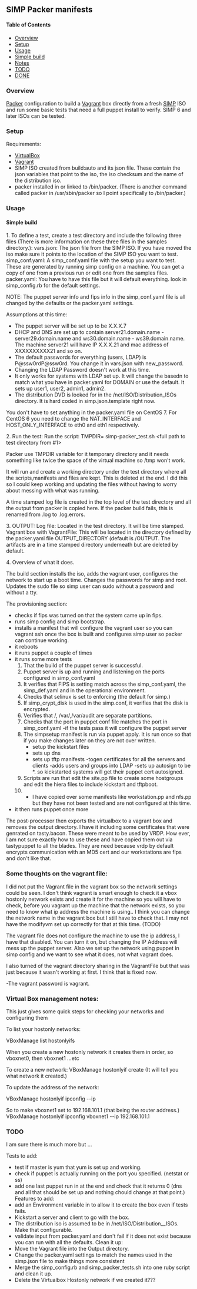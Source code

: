## SIMP Packer manifests

#### Table of Contents

* [Overview](#overview)
* [Setup](#setup)
* [Usage](#usage)
* [Simple build](#simple-build)
* [Notes](#notes)
* [TODO](#todo)
* [DONE](#done)

### Overview

[Packer](https://packer.io) configuration to build a [Vagrant](https://www.vagrantup.com/) box directly from a fresh [SIMP](https://github.com/NationalSecurityAgency/SIMP) ISO and run some basic tests that need a full puppet install to verify.   SIMP 6 and later ISOs can be tested.

### Setup

Requirements:
  - [VirtualBox](https://www.virtualbox.org/wiki/Downloads)
  - [Vagrant](https://www.vagrantup.com/downloads.html)
  - SIMP ISO created from build:auto and its json file.
    These contain the json variables that point to the iso,
    the iso checksum and the name of the distribution iso.
  - packer installed in or linked to /bin/packer. (There is
    another command called packer in /usr/sbin/packer so I
    point specifically to /bin/packer.)

### Usage
#### Simple build
1\. To define a test, create a test directory and include the following three files
 (There is more information on these three files in the samples directory.):
      vars.json:  The json file from the SIMP ISO.  If you have moved the iso
           make sure it points to the location of the SIMP ISO you want to test.
      simp_conf.yaml:  A simp_conf.yaml file with the setup you want to test.  These
         are generated by running simp config on a machine.  You can get a copy of
         one from a previous run or edit one from the samples files.
      packer.yaml:  You have to have this file but it will default everything.
         look in simp_config.rb for the default settings.

NOTE:  The puppet server info and fips info in the simp_conf.yaml file is all
changed by the defaults or the packer.yaml settings.

Assumptions at this time:
  - The puppet server will be set up to be X.X.X.7
  - DHCP and DNS are set up to contain server21.domain.name - server29.domain.name
    and ws30.domain.name - ws39.domain.name.
    The machine server21 will have IP X.X.X.21 and mac address of XXXXXXXXXX21
    and so on.
  - The default passwords for everything (users, LDAP) is P@ssw0rdP@ssw0rd.
    You change it in vars.json with new_password.
  - Changing the LDAP Password doesn't work at this time.
  - It only works for systems with LDAP set up.  It will change
    the basedn to match what you have in packer.yaml for DOMAIN or use
    the default.  It sets up user1, user2, admin1, admin2.
  - The distribution DVD is looked for in the /net/ISO/Distribution_ISOs directory.
    It is hard coded in simp.json.template right now.


You don't have to set anything in the packer.yaml file on CentOS 7.  For CentOS 6
you need to change the NAT_INTERFACE and HOST_ONLY_INTERFACE to eth0 and eth1
respectively.


2\. Run the test: Run the script:
     TMPDIR=<some directory with lots of space> simp-packer_test.sh <full path to test directory from #1>

Packer use TMPDIR variable for it temporary directory and it needs something
like twice the space of the virtual machine so /tmp won't work.

It will run and create a working directory under the test directory where all the scripts,manifests and files are kept.
This is deleted at the end.  I did this so I could keep working and updating the files without having to worry about
messing with what was running.

A time stamped log file is created in the top level of the test directory and all the output from packer is copied here.
If the packer build fails, this is renamed from <date>.log to <date>.log.errors.

3\. OUTPUT: 
Log file:  Located in the test directory.  It will be time stamped.
Vagrant box with VagrantFile:  This will be located in the directory defined
   by the packer.yaml file OUTPUT_DIRECTORY (default is <testdirectory>/OUTPUT.
The artifacts are in a time stamped directory underneath but are deleted by default.

4\. Overview of what it does.

The build section installs the iso, adds the vagrant user, configures the network
to start up a boot time.  Changes the passwords for simp and root. 
Updates the sudo file so simp user can sudo without a password and without a tty.

The provisioning section:
- checks if fips was turned on that the system came up in fips.
- runs simp config and simp bootstrap.
- installs a manifest that will configure the vagrant user so you can 
  vagrant ssh once the box is built and configures simp user so packer
  can continue working.
- it reboots
- it runs puppet a couple of times
- it runs some more tests
    1) That the build of the puppet server is successful.
    2) Puppet server is up and running and listening on the ports configured in simp_conf.yaml
    3) It verifies that FIPS is setting match across the simp_conf.yaml, the simp_def.yaml and
       in the operational environment.
    4) Checks that selinux is set to enforcing (the default for simp.)
    5) If simp_crypt_disk is used in the simp.conf, it verifies that the disk is encrypted.
    6) Verifies that /, /var/,/var/audit are separate partitions.
    7) Checks that the port in puppet conf file matches the port in simp_conf.yaml
-if the tests pass it will configure the puppet server
   1) The simpsetup manifest is run via puppet apply.  It is run once
      so that if you make changes later on they are not over written.
       - setup the kickstart files
       - sets up dns
       - sets up tftp manifests
       -togen certificates for all the servers and clients
       -adds users and groups into LDAP
       -sets up autosign to be *.<domain name> so kickstarted systems will get
        their puppet cert autosigned.
   2) Scripts are run that edit the site.pp file to create some hostgroups
      and edit the hiera files to include kickstart and tftpboot.
   3) - I have copied over some manifests like workstation.pp and nfs.pp but they have not
       been tested and are not configured at this time.
- it then runs puppet once more

The post-processor then exports the virtualbox to a vagrant box and removes the
output directory.
  I have it including some certificates that were genrated on tasty.bacon.
  These were meant to be used by VRDP.  How ever, I am not sure exactly how to use these
  and have copied them out via tastypuppet to all the blades.  They are need because
  vrdp by default encrypts communication with an MD5 cert and our workstations are
  fips and don't like that.

### Some thoughts on the vagrant file:
I did not put the Vagrant file in the vagrant box so the network settings could be seen.
I don't think vagrant is smart enough to check it a vbox hostonly network exists and create it for
the machine so you will have to check, before you vagrant up the machine that the network exists,
so you need to know what ip address the machine is using..
I think you can change the network name in the vagrant box but I still have to check that. I
may not have the modifyvm set up correctly for that at this time. (TODO)

The vagrant file does not configure the machine to use the ip address, I have that disabled.  You can turn it
on, but changing the IP Address will mess up the puppet server.  Also we set up the network using puppet
in simp config and we want to see what it does, not what vagrant does.

I also turned of the vagrant directory sharing in the VagrantFile but that was just because it wasn't working at first.
I think that is fixed now.

-The vagrant password is vagrant.

### Virtual Box management notes:

This just gives some quick steps for checking your networks and configuring them

To list your hostonly networks:

   VBoxManage list hostonlyifs

When you create a new hostonly network it creates them in order, so vboxnet0, then vboxnet1 ...etc

To create a new network:
   VBoxManage hostonlyif create
(It will tell you what network it created.)

To update the address of the network:

   VBoxManage hostonlyif ipconfig <networkname>  --ip <network address>

So to make vboxnet1 set to 192.168.101.1 (that being the router address.)
   VBoxManage hostonlyif ipconfig vboxnet1 --ip 192.168.101.1

### TODO
I am sure there is much more but ...

Tests to add:
- test if master is yum that yum is set up and working.
- check if puppet is actually running on the port you specified. (netstat or ss)
- add one last puppet run in at the end and check that it returns 0 (dns and all that should
  be set up and nothing chould change at that point.)
Features to add:
- add an Environment variable in to allow it to create the box even if tests fails.
- Kickstart a server and client to go with the box.
- The distribution iso is assumed to be in /net/ISO/Distribution__ISOs.  Make that configurable.
- validate input from packer.yaml and don't fail if it does not exist because you can run with
  all the defaults.
Clean it up:
- Move the Vagrant file into the Output directory.
- Change the packer.yaml settings to match the names used in the simp.json file to make
  things more consistent
- Merge the simp_config.rb and simp_packer_tests.sh into one ruby script and clean it up.
- Delete the Virtualbox Hostonly network if we created it???


